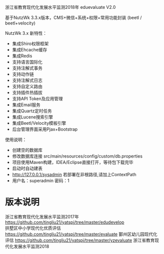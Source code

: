 浙江省教育现代化发展水平监测2018年 eduevaluate V2.0

基于NutzWk 3.3.x版本，CMS+微信+系统+权限+常用功能封装 (beetl / beetl+velocity)

NutzWk 3.x 新特性：
*   集成Shiro权限框架
*   集成Ehcache缓存
*   集成Redis
*   支持语言国际化
*   支持注解式事务
*   支持动作链
*   支持注解式日志
*   支持自定义路由
*   支持插件热插拔
*   支持API Token及应用管理
*   集成Email服务
*   集成Quartz定时任务
*   集成Lucene搜索引擎
*   集成Beetl/Velocity模板引擎
*   后台管理界面采用Pjax+Bootstrap

使用说明：
*   创建空的数据库
*   修改数据库连接 src/main/resources/config/custom/db.properties
*   项目使用Maven构建，IDEA/Eclipse直接打开，等待包下载完毕
*   启动时自动建表
*   http://127.0.0.1/sysadmin 若部署在非根路径,请加上ContextPath
*   用户名：superadmin  密码：1

版本说明
======
浙江省教育现代化发展水平监测2017年     https://github.com/tingliu21/yatspj/tree/master/edudevelop  
拱墅区中小学现代化优质评估           https://github.com/tingliu21/yatspj/tree/master/evaluate
鄞州区幼儿园现代化评估                 https://github.com/tingliu21/yatspj/tree/master/yzevaluate
浙江省教育现代化发展水平监测2018